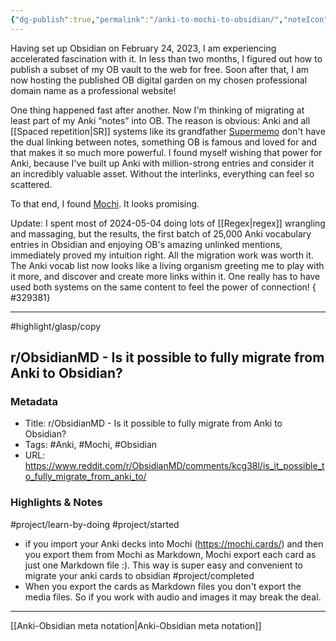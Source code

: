 ```yaml
---
{"dg-publish":true,"permalink":"/anki-to-mochi-to-obsidian/","noteIcon":"2","created":"","updated":""}
---
```


Having set up Obsidian on February 24, 2023, I am experiencing accelerated fascination with it. In less than two months, I figured out how to publish a subset of my OB vault to the web for free. Soon after that, I am now hosting the published OB digital garden on my chosen professional domain name as a professional website!

One thing happened fast after another. Now I'm thinking of migrating at least part of my Anki “notes” into OB. The reason is obvious: Anki and all [[Spaced repetition\|SR]] systems like its grandfather [Supermemo](https://en.wikipedia.org/wiki/SuperMemo) don't have the dual linking between notes, something OB is famous and loved for and that makes it so much more powerful. I found myself wishing that power for Anki, because I've built up Anki with million-strong entries and consider it an incredibly valuable asset. Without the interlinks, everything can feel so scattered.

To that end, I found [Mochi](https://mochi.cards/). It looks promising.

Update: I spent most of 2024-05-04 doing lots of [[Regex\|regex]] wrangling and massaging, but the results, the first batch of 25,000 Anki vocabulary entries in Obsidian and enjoying OB's amazing unlinked mentions, immediately proved my intuition right. All the migration work was worth it. The Anki vocab list now looks like a living organism greeting me to play with it more, and discover and create more links within it. One really has to have used both systems on the same content to feel the power of connection!
{ #329381}


---
#highlight/glasp/copy 
## r/ObsidianMD - Is it possible to fully migrate from Anki to Obsidian?

### Metadata
- Title: r/ObsidianMD - Is it possible to fully migrate from Anki to Obsidian?
- Tags: #Anki, #Mochi, #Obsidian
- URL: https://www.reddit.com/r/ObsidianMD/comments/kcg38l/is_it_possible_to_fully_migrate_from_anki_to/

### Highlights & Notes
#project/learn-by-doing 
#project/started 
- if you import your Anki decks into Mochi (https://mochi.cards/) and then you export them from Mochi as Markdown, Mochi export each card as just one Markdown file :).  This way is super easy and convenient to migrate your anki cards to obsidian
#project/completed 
- When you export the cards as Markdown files you don't export the media files.  So if you work with audio and images it may break the deal.

---
[[Anki-Obsidian meta notation\|Anki-Obsidian meta notation]]
